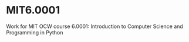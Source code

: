 # MIT6.0001
Work for MIT OCW course 6.0001: Introduction to Computer Science and Programming in Python
